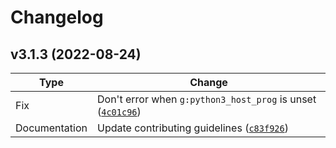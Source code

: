 # Changelog

<!--next-version-placeholder-->

## v3.1.3 (2022-08-24)
| Type | Change |
| --- | --- |
| Fix | Don't error when `g:python3_host_prog` is unset ([`4c01c96`](https://github.com/danth/pathfinder.vim/commit/4c01c9635a54e5669e05c26b9c443c3f86de84d2)) |
| Documentation | Update contributing guidelines ([`c83f926`](https://github.com/danth/pathfinder.vim/commit/c83f9264f859367f2f7998e10907e57a99d414cb)) |
